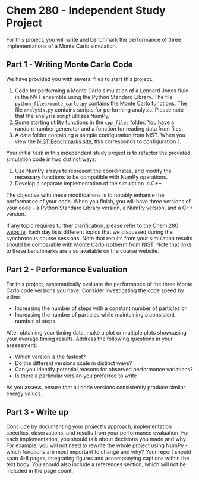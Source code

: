 # Chem 280 - Independent Study Project

For this project, you will write and benchmark the performance of three implementations of a Monte Carlo simulation. 

## Part 1 - Writing Monte Carlo Code

We have provided you with several files to start this project.

1. Code for performing a Monte Carlo simulation of a Lennard Jones fluid in the NVT ensemble using the Python Standard Library. The file `python_files/monte_carlo.py` contains the Monte Carlo functions. The file `analysis.py` contains scripts for performing analysis. Please note that the analysis script utilizes NumPy.
2. Some starting utility functions in the `cpp_files` folder. You have a random number generator and a function for reading data from files.
3. A data folder containing a sample configuration from NIST. When you view the [NIST Benchmarks site](https://www.nist.gov/mml/csd/chemical-informatics-group/lennard-jones-fluid-reference-calculations-cuboid-cell), this corresponds to configuration 1.

Your initial task in this independent study project is to refactor the provided simulation code in two distinct ways:

1. Use NumPy arrays to represent the coordinates, and modify the necessary functions to be compatible with NumPy operations.
2. Develop a separate implementation of the simulation in C++.

The objective with these modifications is to notably enhance the performance of your code. When you finish, you will have three versions of your code - a Python Standard Library version, a NumPy version, and a C++ version.

If any topic requires further clarification, please refer to the [Chem 280 website](https://msse-chem-280-2023.github.io/index.html). Each day lists different topics that we discussed during the synchronous course sessions. Note that results from your simulation results should be [comparable with Monte Carlo isotherm from NIST](https://mmlapps.nist.gov/srs/LJ_PURE/mc.htm). Note that links to these benchmarks are also available on the course website.

## Part 2 - Performance Evaluation

For this project, systematically evaluate the performance of the three Monte Carlo code versions you have. Consider investigating the code speed by either:

- Increasing the number of steps with a constant number of particles or
- Increasing the number of particles while maintaining a consistent number of steps.

After obtaining your timing data, make a plot or multiple plots showcasing your average timing results. Address the following questions in your assessment:

- Which version is the fastest?
- Do the different versions scale in distinct ways?
- Can you identify potential reasons for observed performance variations?
- Is there a particular version you preferred to write

As you assess, ensure that all code versions consistently produce similar energy values.

## Part 3 - Write up

Conclude by documenting your project's approach, implementation specifics, observations, and results from your performance evaluation. 
For each implementation, you should talk about decisions you made and why. For example, you will not need to rewrite the whole project using NumPy - which functions are most important to change and why?
Your report should span 4-8 pages, integrating figures and accompanying captions within the text body. You should also include a references section, which will not be included in the page count.
